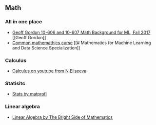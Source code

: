 ## Math 
### All in one place 
* [Geoff Gordon 10-606 and 10-607 Math Background for ML, Fall 2017 ](https://www.youtube.com/watch?v=ssWr6Q0mGIA&list=PL7y-1rk2cCsAqRtWoZ95z-GMcecVG5mzA&index=1) [[Geoff Gordon]]
*  [Common mathemathics curse](https://www.coursera.org/specializations/mathematics-for-machine-learning-and-data-science) [[# Mathematics for Machine Learning and Data Science Specialization]]
### Calculus
* [Calculus on youtube from N Eliseeva](https://www.youtube.com/@NEliseeva/playlists)
### Statisitc
* [Stats by matprofi](http://www.mathprofi.ru/matematicheskaya_statistika.html)
### Linear algebra
* [Linear Algebra by The Bright Side of Mathematics](https://www.youtube.com/playlist?list=PLBh2i93oe2quLc5zaxD0WHzQTGrXMwAI6)
